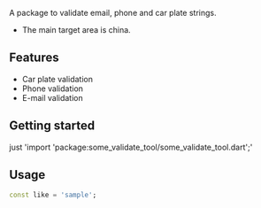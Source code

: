 A package to validate email, phone and car plate strings.
* The main target area is china.
## Features
* Car plate validation
* Phone validation
* E-mail validation

## Getting started

just 'import 'package:some_validate_tool/some_validate_tool.dart';'


## Usage
```dart
const like = 'sample';
```
